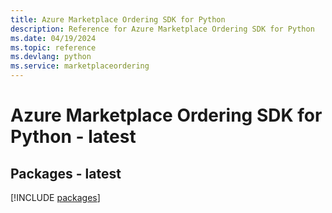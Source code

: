```yaml
---
title: Azure Marketplace Ordering SDK for Python
description: Reference for Azure Marketplace Ordering SDK for Python
ms.date: 04/19/2024
ms.topic: reference
ms.devlang: python
ms.service: marketplaceordering
---
```

# Azure Marketplace Ordering SDK for Python - latest
## Packages - latest
[!INCLUDE [packages](marketplace-ordering-index.md)]